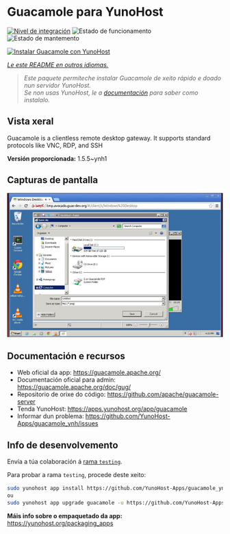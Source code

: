<!--
NOTA: Este README foi creado automáticamente por <https://github.com/YunoHost/apps/tree/master/tools/readme_generator>
NON debe editarse manualmente.
-->

# Guacamole para YunoHost

[![Nivel de integración](https://dash.yunohost.org/integration/guacamole.svg)](https://ci-apps.yunohost.org/ci/apps/guacamole/) ![Estado de funcionamento](https://ci-apps.yunohost.org/ci/badges/guacamole.status.svg) ![Estado de mantemento](https://ci-apps.yunohost.org/ci/badges/guacamole.maintain.svg)

[![Instalar Guacamole con YunoHost](https://install-app.yunohost.org/install-with-yunohost.svg)](https://install-app.yunohost.org/?app=guacamole)

*[Le este README en outros idiomas.](./ALL_README.md)*

> *Este paquete permíteche instalar Guacamole de xeito rápido e doado nun servidor YunoHost.*  
> *Se non usas YunoHost, le a [documentación](https://yunohost.org/install) para saber como instalalo.*

## Vista xeral

Guacamole is a clientless remote desktop gateway. It supports standard protocols like VNC, RDP, and SSH

**Versión proporcionada:** 1.5.5~ynh1

## Capturas de pantalla

![Captura de pantalla de Guacamole](./doc/screenshots/screenshot1.jpg)

## Documentación e recursos

- Web oficial da app: <https://guacamole.apache.org/>
- Documentación oficial para admin: <https://guacamole.apache.org/doc/gug/>
- Repositorio de orixe do código: <https://github.com/apache/guacamole-server>
- Tenda YunoHost: <https://apps.yunohost.org/app/guacamole>
- Informar dun problema: <https://github.com/YunoHost-Apps/guacamole_ynh/issues>

## Info de desenvolvemento

Envía a túa colaboración á [rama `testing`](https://github.com/YunoHost-Apps/guacamole_ynh/tree/testing).

Para probar a rama `testing`, procede deste xeito:

```bash
sudo yunohost app install https://github.com/YunoHost-Apps/guacamole_ynh/tree/testing --debug
ou
sudo yunohost app upgrade guacamole -u https://github.com/YunoHost-Apps/guacamole_ynh/tree/testing --debug
```

**Máis info sobre o empaquetado da app:** <https://yunohost.org/packaging_apps>
